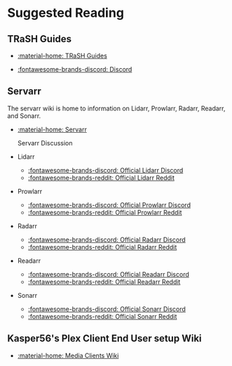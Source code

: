 # Suggested Reading

## TRaSH Guides

- [:material-home: TRaSH Guides ](https://trash-guides.info/)

- [:fontawesome-brands-discord: Discord](https://trash-guides.info/discord)

## Servarr

The servarr wiki is home to information on Lidarr, Prowlarr, Radarr, Readarr, and Sonarr.

- [:material-home: Servarr ](https://wiki.servarr.com/)

  Servarr Discussion

- Lidarr
  - [:fontawesome-brands-discord: Official Lidarr Discord](https://lidarr.audio/discord)
  - [:fontawesome-brands-reddit: Official Lidarr Reddit](https://reddit.com/r/lidarr)

- Prowlarr
  - [:fontawesome-brands-discord: Official Prowlarr Discord](https://prowlarr.com/discord)
  - [:fontawesome-brands-reddit: Official Prowlarr Reddit](https://reddit.com/r/prowlarr)

- Radarr
  - [:fontawesome-brands-discord: Official Radarr Discord](https://radarr.video/discord)
  - [:fontawesome-brands-reddit: Official Radarr Reddit](https://reddit.com/r/radarr)

- Readarr
  - [:fontawesome-brands-discord: Official Readarr Discord](https://readarr.com/discord)
  - [:fontawesome-brands-reddit: Official Readarr Reddit](https://reddit.com/r/readarr)

- Sonarr
  - [:fontawesome-brands-discord: Official Sonarr Discord](https://discord.gg/M6BvZn5)
  - [:fontawesome-brands-reddit: Official Sonarr Reddit](https://reddit.com/r/sonarr)

## Kasper56's Plex Client End User setup Wiki

  - [:material-home: Media Clients Wiki ](https://mediaclients.wiki/)
